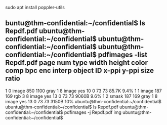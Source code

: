

sudo apt install poppler-utils


buntu@thm-confidential:~/confidential$ ls
Repdf.pdf
ubuntu@thm-confidential:~/confidential$ 
ubuntu@thm-confidential:~/confidential$ 
ubuntu@thm-confidential:~/confidential$ pdfimages -list Repdf.pdf
page   num  type   width height color comp bpc  enc interp  object ID x-ppi y-ppi size ratio
--------------------------------------------------------------------------------------------
   1     0 image     850  1100  gray    1   8  image  yes       10  0    73    73 85.7K 9.4%
   1     1 image     187   169  rgb     3   8  image  yes       13  0    73    73 9060B 9.6%
   1     2 smask     187   169  gray    1   8  image  yes       13  0    73    73 3150B  10%
ubuntu@thm-confidential:~/confidential$ 
ubuntu@thm-confidential:~/confidential$ ls
Repdf.pdf
ubuntu@thm-confidential:~/confidential$ pdfimages -j Repdf.pdf img
ubuntu@thm-confidential:~/confidential$ 
